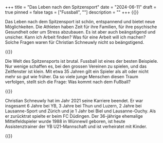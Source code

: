 +++
title = "Das Leben nach den Spitzensport"
date = "2024-06-11"
draft = true
pinned = false
tags = ["Fussball", ""]
description = ""
+++
{{<lead>}}

Das Leben nach dem Spitzensport ist schön, entspannend und bietet neue Möglichkeiten. Die Athleten haben Zeit für ihre Familien, für ihre psychische Gesundheit oder um Stress abzubauen. Es ist aber auch beängstigend und unsicher. Kann ich Arbeit finden? Was für eine Arbeit will ich machen? Solche Fragen waren für Christian Schneuwly nicht so beängstigend.

{{</lead>}}



Die Welt des Spitzensports ist brutal. Fussball ist eines der besten Beispiele. Nur wenige schaffen es, bei den grossen Vereinen zu spielen, und das Zeitfenster ist klein. Mit etwa 35 Jahren gilt ein Spieler als alt oder nicht mehr so gut wie früher. Da so viele junge Menschen diesen Traum verfolgen, stellt sich die Frage: Was kommt nach dem Fußball?



{{<box>}}

Christian Schneuwly hat im Jahr 2021 seine Karriere beendet. Er war insgesamt 6 Jahre bei YB, 3 Jahre bei Thun und Luzern, 2 Jahre bei Lausanne-Sport und Zürich und je 1 Jahr bei Biel und Lausanne-Ouchy. Als er zurücktrat spielte er beim FC Düdingen. Der 36-jährige ehemalige Mittelfeldspieler wurde 1988 in Wünnewil geboren, ist heute Assistenztrainer der YB U21-Mannschaft und ist verheiratet mit Kinder.

{{</box>}}